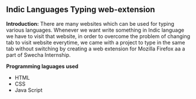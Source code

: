 ## Indic Languages Typing web-extension

**Introduction:**
        There are many websites which can be used for typing various languages. Whenever we want write something in Indic language we have to visit that website, in order to overcome the problem of changing tab to visit website everytime, we came with a project to type in the same tab without switching by creating a web extension for Mozilla Firefox aa a part of Swecha Internship.

**Programming laguages used**
- HTML
- CSS
- Java Script
